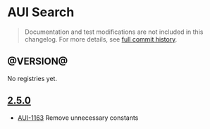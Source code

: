 # AUI Search

> Documentation and test modifications are not included in this changelog. For more details, see [full commit history](https://github.com/liferay/alloy-ui/commits/master/src/aui-search).

## @VERSION@

No registries yet.

## [2.5.0](https://github.com/liferay/alloy-ui/releases/tag/2.5.0)

* [AUI-1163](https://issues.liferay.com/browse/AUI-1163) Remove unnecessary constants